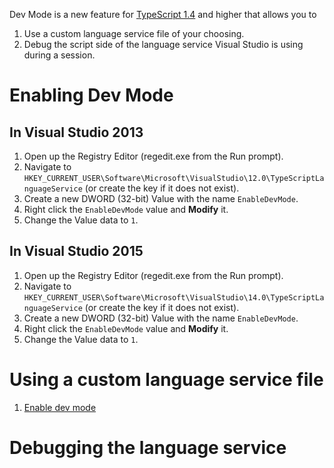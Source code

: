 Dev Mode is a new feature for [TypeScript 1.4](https://github.com/Microsoft/TypeScript/releases/tag/v1.4) and higher that allows you to

1. Use a custom language service file of your choosing.
2. Debug the script side of the language service Visual Studio is using during a session.

# Enabling Dev Mode

## In Visual Studio 2013

1. Open up the Registry Editor (regedit.exe from the Run prompt).
2. Navigate to `HKEY_CURRENT_USER\Software\Microsoft\VisualStudio\12.0\TypeScriptLanguageService` (or create the key if it does not exist).
3. Create a new DWORD (32-bit) Value with the name `EnableDevMode`.
4. Right click the `EnableDevMode` value and **Modify** it.
5. Change the Value data to `1`.


## In Visual Studio 2015

1. Open up the Registry Editor (regedit.exe from the Run prompt).
2. Navigate to `HKEY_CURRENT_USER\Software\Microsoft\VisualStudio\14.0\TypeScriptLanguageService` (or create the key if it does not exist).
3. Create a new DWORD (32-bit) Value with the name `EnableDevMode`.
4. Right click the `EnableDevMode` value and **Modify** it.
5. Change the Value data to `1`.

# Using a custom language service file

1. [Enable dev mode](#enabling-dev-mode)

# Debugging the language service

